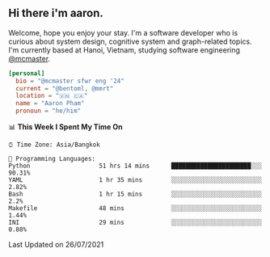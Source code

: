 <h2><b>Hi there i'm aaron. </b></h2>

Welcome, hope you enjoy your stay. I'm a software developer who is curious about system design, cognitive system and graph-related topics. I'm currently based at Hanoi, Vietnam, studying software engineering [@mcmaster](https://www.mcmaster.ca/).

```toml
[personal]
  bio = "@mcmaster sfwr eng '24"
  current = "@bentoml, @mmrt"
  location = "🇻🇳 🇨🇦"
  name = "Aaron Pham"
  pronoun = "he/him"
```
<!--<img src="https://github-readme-stats.vercel.app/api?username=aarnphm&show_icons=true&count_private=true&theme=dark" height="170"/>-->
<!--<img src="https://github-readme-stats.vercel.app/api/top-langs/?username=aarnphm&layout=compact&hide=css&theme=dark" height="170" />-->

<!--START_SECTION:waka-->
📊 **This Week I Spent My Time On** 

```text
⌚︎ Time Zone: Asia/Bangkok

💬 Programming Languages: 
Python                   51 hrs 14 mins      ██████████████████████░░░   90.31% 
YAML                     1 hr 35 mins        ░░░░░░░░░░░░░░░░░░░░░░░░░   2.82% 
Bash                     1 hr 15 mins        ░░░░░░░░░░░░░░░░░░░░░░░░░   2.2% 
Makefile                 48 mins             ░░░░░░░░░░░░░░░░░░░░░░░░░   1.44% 
INI                      29 mins             ░░░░░░░░░░░░░░░░░░░░░░░░░   0.88%

```


 Last Updated on 26/07/2021
<!--END_SECTION:waka-->
